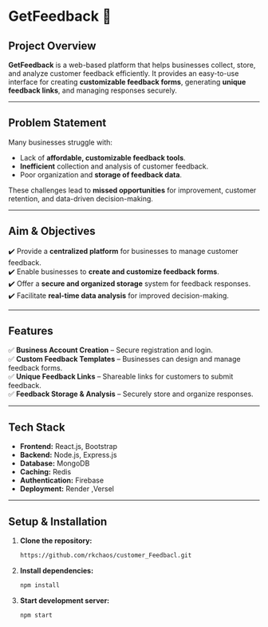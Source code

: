 # GetFeedback 🚀  

## **Project Overview**  
**GetFeedback** is a web-based platform that helps businesses collect, store, and analyze customer feedback efficiently. It provides an easy-to-use interface for creating **customizable feedback forms**, generating **unique feedback links**, and managing responses securely.  

---

## **Problem Statement**  
Many businesses struggle with:  
- Lack of **affordable, customizable feedback tools**.  
- **Inefficient** collection and analysis of customer feedback.  
- Poor organization and **storage of feedback data**.  

These challenges lead to **missed opportunities** for improvement, customer retention, and data-driven decision-making.  

---

## **Aim & Objectives**  
✔️ Provide a **centralized platform** for businesses to manage customer feedback.  
✔️ Enable businesses to **create and customize feedback forms**.  
✔️ Offer a **secure and organized storage** system for feedback responses.  
✔️ Facilitate **real-time data analysis** for improved decision-making.  

---

## **Features**  
✅ **Business Account Creation** – Secure registration and login.  
✅ **Custom Feedback Templates** – Businesses can design and manage feedback forms.  
✅ **Unique Feedback Links** – Shareable links for customers to submit feedback.  
✅ **Feedback Storage & Analysis** – Securely store and organize responses.  


---

## **Tech Stack**  
- **Frontend:** React.js, Bootstrap  
- **Backend:** Node.js, Express.js  
- **Database:** MongoDB  
- **Caching:** Redis  
- **Authentication:** Firebase
- **Deployment:** Render ,Versel

---

## **Setup & Installation**  

1. **Clone the repository:**  
   ```bash
   https://github.com/rkchaos/customer_Feedbacl.git
   

2. **Install dependencies:**  
   ```bash
   npm install
   
2. **Start development server:**  
   ```bash
   npm start
   
